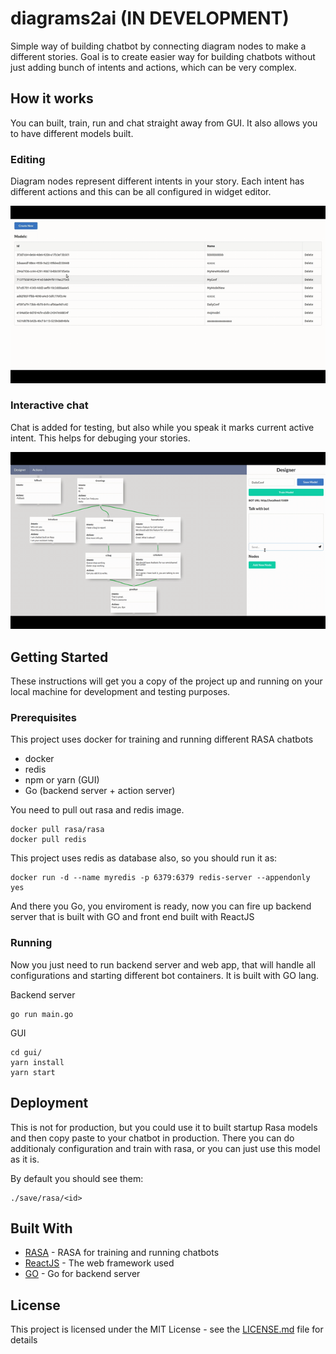 # diagrams2ai (IN DEVELOPMENT)

Simple way of building chatbot by connecting diagram nodes to make a different stories.
Goal is to create easier way for building chatbots without just adding bunch of intents and actions, which can be very complex.

## How it works

You can built, train, run and chat straight away from GUI. It also allows you to have different models built.

### Editing

Diagram nodes represent different intents in your story. Each intent has different actions and this can be all configured in widget editor.

![](d2ai-edit.gif)

### Interactive chat

Chat is added for testing, but also while you speak it marks current active intent. This helps for debuging your stories.

![](d2ai-chat.gif)


## Getting Started

These instructions will get you a copy of the project up and running on your local machine for development and testing purposes.

### Prerequisites

This project uses docker for training and running different RASA chatbots
- docker
- redis
- npm or yarn (GUI)
- Go (backend server + action server)

You need to pull out rasa and redis image. 

```
docker pull rasa/rasa
docker pull redis
```

This project uses redis as database also, so you should run it as:

```
docker run -d --name myredis -p 6379:6379 redis-server --appendonly yes
```

And there you Go, you enviroment is ready, now you can fire up backend
server that is built with GO and front end built with ReactJS

### Running

Now you just need to run backend server and web app, that will handle all configurations and starting different bot containers. It is built with GO lang.

Backend server
```
go run main.go
```

GUI
```
cd gui/
yarn install
yarn start
```


## Deployment

This is not for production, but you could use it to built startup Rasa models and then copy paste to your chatbot in production. There you can do additionaly configuration and train with rasa, or you can just use this model as it is.

By default you should see them: 
```
./save/rasa/<id>
```

## Built With

* [RASA](https://rasa.com/) - RASA for training and running chatbots
* [ReactJS](https://reactjs.org/) - The web framework used
* [GO](https://golang.org/) - Go for backend server


## License

This project is licensed under the MIT License - see the [LICENSE.md](LICENSE.md) file for details

